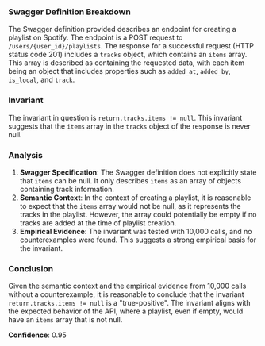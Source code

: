 ### Swagger Definition Breakdown

The Swagger definition provided describes an endpoint for creating a playlist on Spotify. The endpoint is a POST request to `/users/{user_id}/playlists`. The response for a successful request (HTTP status code 201) includes a `tracks` object, which contains an `items` array. This array is described as containing the requested data, with each item being an object that includes properties such as `added_at`, `added_by`, `is_local`, and `track`.

### Invariant

The invariant in question is `return.tracks.items != null`. This invariant suggests that the `items` array in the `tracks` object of the response is never null.

### Analysis

1. **Swagger Specification**: The Swagger definition does not explicitly state that `items` can be null. It only describes `items` as an array of objects containing track information.
2. **Semantic Context**: In the context of creating a playlist, it is reasonable to expect that the `items` array would not be null, as it represents the tracks in the playlist. However, the array could potentially be empty if no tracks are added at the time of playlist creation.
3. **Empirical Evidence**: The invariant was tested with 10,000 calls, and no counterexamples were found. This suggests a strong empirical basis for the invariant.

### Conclusion

Given the semantic context and the empirical evidence from 10,000 calls without a counterexample, it is reasonable to conclude that the invariant `return.tracks.items != null` is a "true-positive". The invariant aligns with the expected behavior of the API, where a playlist, even if empty, would have an `items` array that is not null.

**Confidence**: 0.95
